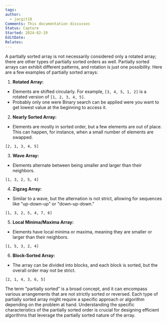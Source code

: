 ```yaml
---
tags: 
author:
  - jacgit18
Comments: This documentation discusses
Status: Capture
Started: 2024-02-19
EditDate: 
Relates:
---
```

A partially sorted array is not necessarily considered only a rotated array; there are other types of partially sorted orders as well. Partially sorted arrays can exhibit different patterns, and rotation is just one possibility. Here are a few examples of partially sorted arrays:  
  
1. **Rotated Array:**  
- Elements are shifted circularly. For example, `[3, 4, 5, 1, 2]` is a rotated version of `[1, 2, 3, 4, 5]`.  
- Probably only one were Binary search can be applied were you want to get lowest value at the beginning to access it.  
  
2. **Nearly Sorted Array:**  
- Elements are mostly in sorted order, but a few elements are out of place. This can happen, for instance, when a small number of elements are swapped.  
  
```plaintext  
[2, 1, 3, 4, 5]  
```  
  
3. **Wave Array:**  
- Elements alternate between being smaller and larger than their neighbors.  
  
```plaintext  
[1, 3, 2, 5, 4]  
```  
  
4. **Zigzag Array:**  
- Similar to a wave, but the alternation is not strict, allowing for sequences like "up-down-up" or "down-up-down."  
  
```plaintext  
[1, 3, 2, 5, 4, 7, 6]  
```  
  
5. **Local Minima/Maxima Array:**  
- Elements have local minima or maxima, meaning they are smaller or larger than their neighbors.  
  
```plaintext  
[1, 5, 3, 2, 4]  
```  
  
6. **Block-Sorted Array:**  
- The array can be divided into blocks, and each block is sorted, but the overall order may not be strict.  
  
```plaintext  
[2, 1, 4, 3, 6, 5]  
```  
  
The term "partially sorted" is a broad concept, and it can encompass various arrangements that are not strictly sorted or reversed. Each type of partially sorted array might require a specific approach or algorithm depending on the problem at hand. Understanding the specific characteristics of the partially sorted order is crucial for designing efficient algorithms that leverage the partially sorted nature of the array.